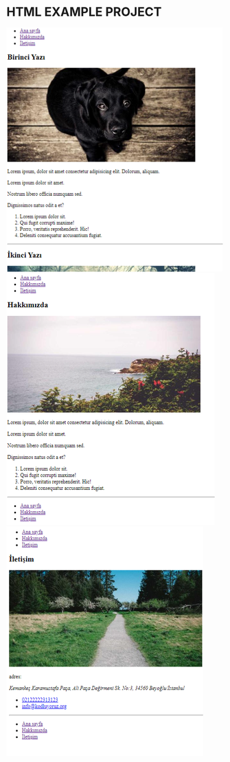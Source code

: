 # HTML EXAMPLE PROJECT

![index.html](/images/index.png)
![about-us.html](/images/about-us.png)
![contact.html](/images/contact.png)

